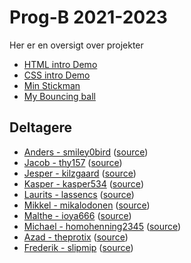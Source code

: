 # Prog-B 2021-2023

Her er en oversigt over projekter

- [HTML intro Demo](html-demo/)
- [CSS intro Demo](css-demo/)
- [Min Stickman](stickman/)
- [My Bouncing ball](bouncing-ball-demo/)

## Deltagere

- [Anders - smiley0bird](https://smiley0bird.github.io/) ([source](https://github.com/smiley0bird/smiley0bird.github.io))
- [Jacob - thy157](https://thy157.github.io/) ([source](https://github.com/thy157/thy157.github.io))
- [Jesper - kilzgaard](https://kilzgaard.github.io/) ([source](https://github.com/kilzgaard/kilzgaard.github.io))
- [Kasper - kasper534](https://kasper534.github.io/) ([source](https://github.com/kasper534/kasper534.github.io))
- [Laurits - lassencs](https://lassencs.github.io/) ([source](https://github.com/lassencs/lassencs.github.io))
- [Mikkel - mikalodonen](https://mikalodonen.github.io/) ([source](https://github.com/mikalodonen/mikalodonen.github.io))
- [Malthe - ioya666](https://ioya666.github.io/) ([source](https://github.com/ioya666/ioya666.github.io))
- [Michael - homohenning2345](https://homohenning2345.github.io/) ([source](https://github.com/homohenning2345/homohenning2345.github.io))
- [Azad - theprotix](https://theprotix.github.io/) ([source](https://github.com/theprotix/theprotix.github.io))
- [Frederik - slipmip](https://slipmip.github.io/) ([source](https://github.com/slipmip/slipmip.github.io))
